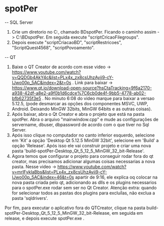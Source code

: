 # spotPer

-- SQL Server
1) Crie um diretorio no C:, chamado BDspotPer. Ficando o caminho assim -> C:\BDspotPer.
Em seguida execute "scriptCricaoFilegroups".
2) Depois execute "scriptCriacaoBD", "scriptRestricoes", "ScriptQuest4568", "scriptPovoamento".

-- QT
1) Baixe o QT Creator de acordo com esse video -> https://www.youtube.com/watch?v=QQDGb4AkY4c&list=PLx4x_zx8csUhzAyii9-cY-IJwo00p_5AC&index=2&t=0s .
Link para baixar -> https://www.qt.io/download-open-source?hsCtaTracking=9f6a2170-a938-42df-a8e2-a9f0b1d6cdce%7C6cb0de4f-9bb5-4778-ab02-bfb62735f3e5 .
No minuto 6:08 do video marque para baixar a versao 5.12.5, (pode desmarcar as opções dos componentes MSVC, UWP, Android. Deixando MinGW 32bits, MinGW 64bits e as outras coisas).
2) Após baixar, abra o Qt Creator e abra o projeto que está na pasta spotPer. Abra o arquivo "mainwindow.cpp" e mude as configurações de servername, dbuser, dbpassword de acordo com o que tiver no Sql Server.
3) Após isso clique no computador no canto inferior esquerdo, selecione em 'Kit' a opção 'Desktop Qt 5.12.5 MinGW 32bit', selecione em 'Build' a opção 'Release'. Após isso ele vai construir projeto e criar uma nova pasta 'build-spotPer-Desktop_Qt_5_12_5_MinGW_32_bit-Release'.
4) Agora temos que configurar o projeto para conseguir rodar fora do qt creator, mas precisamos adicionar algumas coisas necessarias a nova pasta. Nesse video -> https://www.youtube.com/watch?v=mrlFykIaBbs&list=PLx4x_zx8csUhzAyii9-cY-IJwo00p_5AC&index=46&t=0s apartir de 9:16, ele explica oq colocar na nova pasta criada pelo qt, adicionando as dlls e os plugins necessarios para o spotPer.exe rodar sem ser no Qt Creator.
Atenção extra: quando for selecionar todos as pastas dos plugins para excluílas, não exclua a pasta 'sqldrivers'.

Por fim, para executar o aplicativo fora do QTCreator, clique na pasta build-spotPer-Desktop_Qt_5_12_5_MinGW_32_bit-Release, em seguida em release, e depois execute spotPer.exe .